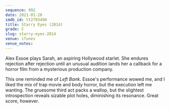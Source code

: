 ```yaml
---
sequence: 992
date: 2021-01-20
imdb_id: tt2793490
title: Starry Eyes (2014)
grade: C
slug: starry-eyes-2014
venue: iTunes
venue_notes:
---
```


Alex Essoe plays Sarah, an aspiring Hollywood starlet. She endures rejection after rejection until an unusual audition lands her a callback for a horror film from a mysterious production company.

<!-- end -->

This one reminded me of <span data-imdb-id="tt0940723">_Left Bank_</span>. Essoe's performance wowed me, and I liked the mix of trap movie and body horror, but the execution left me wanting. The gruesome third act packs a wallop, but the slightest introspection reveals sizable plot holes, diminishing its resonance. Great score, however.
